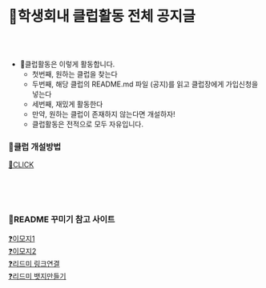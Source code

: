 # 📌학생회내 클럽활동 전체 공지글
</br></br>
- 📌클럽활동은 이렇게 활동합니다.
  - 첫번째, 원하는 클럽을 찾는다
  - 두번째, 해당 클럽의 README.md 파일 (공지)를 읽고 클럽장에게 가입신청을 넣는다
  - 세번째, 재밌게 활동한다
  - 만약, 원하는 클럽이 존재하지 않는다면 개설하자!
  - 클럽활동은 전적으로 모두 자유입니다. 
 


### 📌클럽 개설방법 
[🧡CLICK](https://github.com/inha-csesc/Club/tree/main/TEMPLATE/HOWTOMAKECLUB)

</br></br></br>

### 📌README 꾸미기 참고 사이트
[❓이모지1](https://angelsitter.co.kr/app/emoji/) </br>
[❓이모지2](https://www.emojiengine.com/ko/keyboard/)</br>
[❓리드미 링크연결](https://ssssol.tistory.com/70)</br>
[❓리드미 뱃지만들기](https://velog.io/@cha-suyeon/github-%EA%B9%83%ED%97%88%EB%B8%8C-%EB%A6%AC%EB%93%9C%EB%AF%B8%EC%97%90%EC%84%9C-%EB%B1%83%EC%A7%80-%EB%A7%8C%EB%93%A4%EA%B8%B0)</br>

